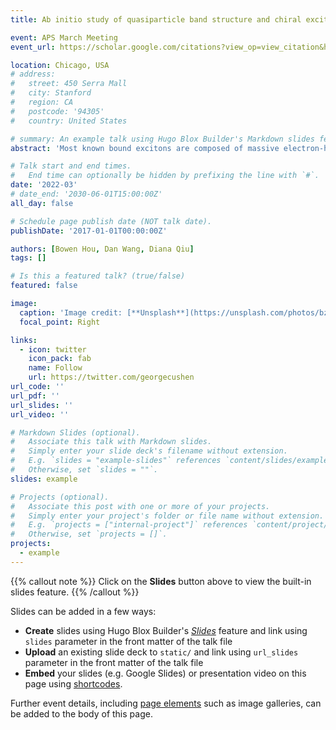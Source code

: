 ```yaml
---
title: Ab initio study of quasiparticle band structure and chiral exciton in the topological insulator Bi2Se3

event: APS March Meeting
event_url: https://scholar.google.com/citations?view_op=view_citation&hl=en&user=tIbA0xQAAAAJ&sortby=pubdate&citation_for_view=tIbA0xQAAAAJ:WF5omc3nYNoC

location: Chicago, USA
# address:
#   street: 450 Serra Mall
#   city: Stanford
#   region: CA
#   postcode: '94305'
#   country: United States

# summary: An example talk using Hugo Blox Builder's Markdown slides feature.
abstract: 'Most known bound excitons are composed of massive electron-hole pairs, while optical excitations arising from massless quasiparticle bands, such as the Dirac cone in graphene, tend to be short-lived resonant exciton states. However, researchers have recently measured novel long-lived chiral excitons in the 3D topological insulator Bi2Se3, which are composed of massive holes and massless electrons, both residing on the surface state and subject to strong spin-orbit interactions. These chiral excitons exhibit both circular dichroism and almost perfectly preserved circular polarization in the photoluminescence emission caused by chiral exciton recombination. Here, we utilize the ab initio GW and GW plus Bethe Salpeter equation (GW+BSE) method to study the quasiparticle bandstructure and optical absorption spectrum including excitonic effects in both the bulk and surface of Bi2Se3. Our calculations are based on the fully-relativistic spinor GW-BSE formalism and reveal the nature of both excitons near the Fermi level and those arising from transitions between higher-energy surface states.'

# Talk start and end times.
#   End time can optionally be hidden by prefixing the line with `#`.
date: '2022-03'
# date_end: '2030-06-01T15:00:00Z'
all_day: false

# Schedule page publish date (NOT talk date).
publishDate: '2017-01-01T00:00:00Z'

authors: [Bowen Hou, Dan Wang, Diana Qiu]
tags: []

# Is this a featured talk? (true/false)
featured: false

image:
  caption: 'Image credit: [**Unsplash**](https://unsplash.com/photos/bzdhc5b3Bxs)'
  focal_point: Right

links:
  - icon: twitter
    icon_pack: fab
    name: Follow
    url: https://twitter.com/georgecushen
url_code: ''
url_pdf: ''
url_slides: ''
url_video: ''

# Markdown Slides (optional).
#   Associate this talk with Markdown slides.
#   Simply enter your slide deck's filename without extension.
#   E.g. `slides = "example-slides"` references `content/slides/example-slides.md`.
#   Otherwise, set `slides = ""`.
slides: example

# Projects (optional).
#   Associate this post with one or more of your projects.
#   Simply enter your project's folder or file name without extension.
#   E.g. `projects = ["internal-project"]` references `content/project/deep-learning/index.md`.
#   Otherwise, set `projects = []`.
projects:
  - example
---
```


{{% callout note %}}
Click on the **Slides** button above to view the built-in slides feature.
{{% /callout %}}

Slides can be added in a few ways:

- **Create** slides using Hugo Blox Builder's [_Slides_](https://docs.hugoblox.com/reference/content-types/) feature and link using `slides` parameter in the front matter of the talk file
- **Upload** an existing slide deck to `static/` and link using `url_slides` parameter in the front matter of the talk file
- **Embed** your slides (e.g. Google Slides) or presentation video on this page using [shortcodes](https://docs.hugoblox.com/reference/markdown/).

Further event details, including [page elements](https://docs.hugoblox.com/reference/markdown/) such as image galleries, can be added to the body of this page.
